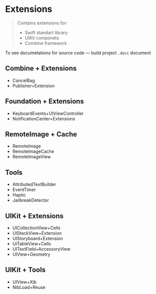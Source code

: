 # Extensions

> Contains extensions for:
> - Swift standart library
> - UIKit componets
> - Combine framework

To see documetations for source code — build project `.docc` document

## Combine + Extensions
- CancelBag
- Publisher+Extension

## Foundation + Extensions
- KeyboardEvents+UIViewController
- NotificationCenter+Extensions

## RemoteImage + Cache
- RemoteImage
- RemoteImageCache
- RemoteImageView

## Tools
- AttributedTextBuilder
- EventTimer
- Haptic
- JailbreakDetector

## UIKit + Extensions
- UICollectionView+Cells
- UIStackView+Extension
- UIStoryboard+Extension
- UITableView+Cells
- UITextField+AccessoryView
- UIView+Geometry

## UIKit + Tools
- UIView+Xib
- NibLoad+Reuse



